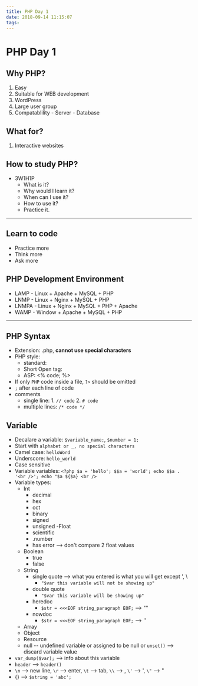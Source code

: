 ```yaml
---
title: PHP Day 1
date: 2018-09-14 11:15:07
tags:
---
```


# PHP Day 1

## Why PHP?

1. Easy
2. Suitable for WEB development
3. WordPress
4. Large user group
5. Compatablility - Server - Database

## What for?

1. Interactive websites

## How to study PHP?

- 3W1H1P
  - What is it?
  - Why would I learn it?
  - When can I use it?
  - How to use it?
  - Practice it.

---

## Learn to code

- Practice more
- Think more
- Ask more

## PHP Development Environment

- LAMP - Linux + Apache + MySQL + PHP
- LNMP - Linux + Nginx + MySQL + PHP
- LNMPA - Linux + Nginx + MySQL + PHP + Apache
- WAMP - Window + Apache + MySQL + PHP

---

## PHP Syntax

- Extension: .php, **cannot use special characters**
- PHP style:
  - standard: <?php code; ?>
  - Short Open tag: <? code; ?>
  - ASP: <% code; %>
- If only `PHP` code inside a file, `?>` should be omitted
- `;` after each line of code
- comments
  - single line: 1. `// code` 2. `# code`
  - multiple lines: `/* code */`

## Variable

- Decalare a variable: `$variable_name;`, `$number = 1;`
- Start with `alphabet or _, no special characters`
- Camel case: `helloWord`
- Underscore: `hello_world`
- Case sensitive
- Variable variables: `<?php $a = 'hello'; $$a = 'world'; echo $$a . '<br />'; echo "$a ${$a} <br />`
- Variable types:
  - Int
    - decimal
    - hex
    - oct
    - binary
    - signed
    - unsigned
  -Float
    - scientific
    - .number
    - has error --> don't compare 2 float values
  - Boolean
    - true
    - false
  - String
    - single quote --> what you entered is what you will get except \', \\
      - `"$var this variable will not be showing up"`
    - double quote
      - `"$var this variable will be showing up"`
    - heredoc
      - ```$str = <<<EOF string_paragraph EOF;``` --> ""
    - nowdoc
      - ```$str = <<<EOF string_paragraph EOF;``` --> ''
  - Array
  - Object
  - Resource
  - null -- undefined variable or assigned to be null or `unset()` --> discard variable value
- `var_dump($var);` --> info about this variable
- `header` --> `header()`
- `\n` --> new line, `\r` --> enter, `\t` --> tab, `\\` --> \, `\'` --> ', `\"` --> " 
- {} --> `$string = 'abc';`